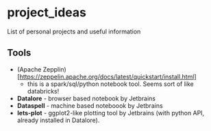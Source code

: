 # project_ideas
List of personal projects and useful information

## Tools
- (Apache Zepplin)[https://zeppelin.apache.org/docs/latest/quickstart/install.html]
  - this is a spark/sql/python notebook tool. Seems sort of like databricks!
- **Datalore** - browser based notebook by Jetbrains
- **Dataspell** - machine based noteboook by Jetbrains
- **lets-plot** - ggplot2-like plotting tool by Jetbrains (with python API, already installed in Datalore).
